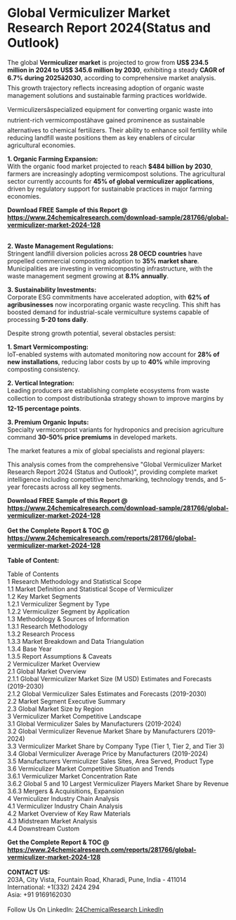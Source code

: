 <h1>Global Vermiculizer Market Research Report 2024(Status and Outlook)</h1><p>The global <strong>Vermiculizer market</strong> is projected to grow from <strong>US$ 234.5 million in 2024 to US$ 345.6 million by 2030</strong>, exhibiting a steady <strong>CAGR of 6.7% during 2025â2030</strong>, according to comprehensive market analysis. This growth trajectory reflects increasing adoption of organic waste management solutions and sustainable farming practices worldwide.</p><p>Vermiculizersâspecialized equipment for converting organic waste into nutrient-rich vermicompostâhave gained prominence as sustainable alternatives to chemical fertilizers. Their ability to enhance soil fertility while reducing landfill waste positions them as key enablers of circular agricultural economies.</p><p><strong>1. Organic Farming Expansion:</strong><br>
With the organic food market projected to reach <strong>$484 billion by 2030</strong>, farmers are increasingly adopting vermicompost solutions. The agricultural sector currently accounts for <strong>45% of global vermiculizer applications</strong>, driven by regulatory support for sustainable practices in major farming economies.</p><div><b>Download FREE Sample of this Report @ 
            <a href="https://www.24chemicalresearch.com/download-sample/281766/global-vermiculizer-market-2024-128">
            https://www.24chemicalresearch.com/download-sample/281766/global-vermiculizer-market-2024-128</a></b></div><br><p><strong>2. Waste Management Regulations:</strong><br>
Stringent landfill diversion policies across <strong>28 OECD countries</strong> have propelled commercial composting adoption to <strong>35% market share</strong>. Municipalities are investing in vermicomposting infrastructure, with the waste management segment growing at <strong>8.1% annually</strong>.</p><p><strong>3. Sustainability Investments:</strong><br>
Corporate ESG commitments have accelerated adoption, with <strong>62% of agribusinesses</strong> now incorporating organic waste recycling. This shift has boosted demand for industrial-scale vermiculture systems capable of processing <strong>5-20 tons daily</strong>.</p><p>Despite strong growth potential, several obstacles persist:</p><p><strong>1. Smart Vermicomposting:</strong><br>
IoT-enabled systems with automated monitoring now account for <strong>28% of new installations</strong>, reducing labor costs by up to <strong>40%</strong> while improving composting consistency.</p><p><strong>2. Vertical Integration:</strong><br>
Leading producers are establishing complete ecosystems from waste collection to compost distributionâa strategy shown to improve margins by <strong>12-15 percentage points</strong>.</p><p><strong>3. Premium Organic Inputs:</strong><br>
Specialty vermicompost variants for hydroponics and precision agriculture command <strong>30-50% price premiums</strong> in developed markets.</p><p>The market features a mix of global specialists and regional players:</p><p>This analysis comes from the comprehensive "Global Vermiculizer Market Research Report 2024 (Status and Outlook)", providing complete market intelligence including competitive benchmarking, technology trends, and 5-year forecasts across all key segments.</p><div><b>Download FREE Sample of this Report @ 
            <a href="https://www.24chemicalresearch.com/download-sample/281766/global-vermiculizer-market-2024-128">
            https://www.24chemicalresearch.com/download-sample/281766/global-vermiculizer-market-2024-128</a></b></div><br><div><b>Get the Complete Report & TOC @ 
            <a href="https://www.24chemicalresearch.com/reports/281766/global-vermiculizer-market-2024-128">
            https://www.24chemicalresearch.com/reports/281766/global-vermiculizer-market-2024-128</a></b></div><br>
            <b>Table of Content:</b><p>Table of Contents<br />
 1 Research Methodology and Statistical Scope<br />
 1.1 Market Definition and Statistical Scope of Vermiculizer<br />
 1.2 Key Market Segments<br />
 1.2.1 Vermiculizer Segment by Type<br />
 1.2.2 Vermiculizer Segment by Application<br />
 1.3 Methodology & Sources of Information<br />
 1.3.1 Research Methodology<br />
 1.3.2 Research Process<br />
 1.3.3 Market Breakdown and Data Triangulation<br />
 1.3.4 Base Year<br />
 1.3.5 Report Assumptions & Caveats<br />
 2 Vermiculizer Market Overview<br />
 2.1 Global Market Overview<br />
 2.1.1 Global Vermiculizer Market Size (M USD) Estimates and Forecasts (2019-2030)<br />
 2.1.2 Global Vermiculizer Sales Estimates and Forecasts (2019-2030)<br />
 2.2 Market Segment Executive Summary<br />
 2.3 Global Market Size by Region<br />
 3 Vermiculizer Market Competitive Landscape<br />
 3.1 Global Vermiculizer Sales by Manufacturers (2019-2024)<br />
 3.2 Global Vermiculizer Revenue Market Share by Manufacturers (2019-2024)<br />
 3.3 Vermiculizer Market Share by Company Type (Tier 1, Tier 2, and Tier 3)<br />
 3.4 Global Vermiculizer Average Price by Manufacturers (2019-2024)<br />
 3.5 Manufacturers Vermiculizer Sales Sites, Area Served, Product Type<br />
 3.6 Vermiculizer Market Competitive Situation and Trends<br />
 3.6.1 Vermiculizer Market Concentration Rate<br />
 3.6.2 Global 5 and 10 Largest Vermiculizer Players Market Share by Revenue<br />
 3.6.3 Mergers & Acquisitions, Expansion<br />
 4 Vermiculizer Industry Chain Analysis<br />
 4.1 Vermiculizer Industry Chain Analysis<br />
 4.2 Market Overview of Key Raw Materials<br />
 4.3 Midstream Market Analysis<br />
 4.4 Downstream Custom</p><div><b>Get the Complete Report & TOC @ 
            <a href="https://www.24chemicalresearch.com/reports/281766/global-vermiculizer-market-2024-128">
            https://www.24chemicalresearch.com/reports/281766/global-vermiculizer-market-2024-128</a></b></div><br><b>CONTACT US:</b><br>
            203A, City Vista, Fountain Road, Kharadi, Pune, India - 411014<br>
            International: +1(332) 2424 294<br>
            Asia: +91 9169162030 <br><br>
            Follow Us On LinkedIn: <a href="https://www.linkedin.com/company/24chemicalresearch/">24ChemicalResearch LinkedIn</a>